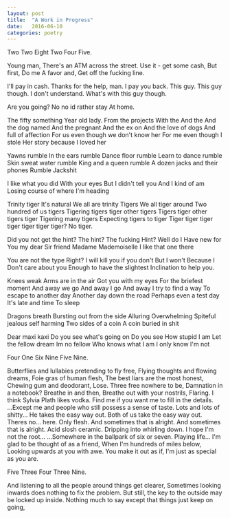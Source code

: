 ```yaml
---
layout: post
title:  "A Work in Progress"
date:   2016-06-10
categories: poetry
---
```


<div>
Two Two Eight Two Four Five.

Young man,
There's an ATM across the street.
Use it - get some cash,
But first,
Do me
A favor and,
Get off the fucking line.

I'll pay in cash.
Thanks for the help, man.
I pay you back.
This guy.
This guy though.
I don't understand.
What's with this guy though.

Are you going?
No no id rather stay
At home.

The fifty something
Year old lady.
From the projects
With the
And the 
And the dog named
And the pregnant
And the ex on
And the love of dogs
And full of affection
For us even though we don't know her
For me even though I stole
Her story because I loved her

Yawns rumble
In the ears rumble
Dance floor rumble
Learn to dance rumble
Skin sweat water rumble
King and a queen rumble
A dozen jacks and their phones
Rumble
Jackshit

I like what you did
With your eyes
But I didn't tell you
And I kind of am
Losing course of where
I'm heading

Trinity tiger
It's natural
We all are trinity Tigers
We all tiger around
Two hundred of us tigers
Tigering tigers tiger other tigers
Tigers tiger other tigers tiger
Tigering many tigers
Expecting tigers to tiger
Tiger tiger tiger tiger tiger tiger tiger?
No tiger.

Did you not get the hint?
The hint?
The fucking
Hint?
Well do I
Have new for
You my dear
Sir friend Madame
Mademoiselle
I like that one there

You are not the type
Right?
I will kill you if you don't
But I won't
Because I
Don't care about you
Enough to have the slightest
Inclination to help you.

Knees weak
Arms are in the air
Got you with my eyes
For the briefest moment
And away we go
And away I go
And away I try to find a way
To escape to another day
Another day down the road
Perhaps even a test day
It's late and time
To sleep

Dragons breath
Bursting out from the side
Alluring
Overwhelming
Spiteful jealous self harming
Two sides of a coin
A coin buried in shit

Dear maxi kaxi
Do you see what's going on
Do you see
How stupid I am
Let the fellow dream
Im no fellow
Who knows what I am
I only know I'm not

Four One Six Nine Five Nine.

Butterflies and lullabies pretending to fly free,
Flying thoughts and flowing dreams,
Foie gras of human flesh,
The best liars are the most honest,
Chewing gum and deodorant,
Lose.
Three free nowhere to be,
Damnation in a notebook?
Breathe in and then,
Breathe out with your nostrils,
Flaring.
I think Sylvia Plath likes vodka.
Find me if you want me to fill in the details.
...Except me and people who still possess a sense of taste.
Lots and lots of shitty...
He takes the easy way out.
Both of us take the easy way out.
Theres no... here.
Only flesh.
And sometimes that is alright.
And sometimes that is alright.
Acid slosh ceramic.
Dripping into whirling down.
I hope I'm not the root...
...Somewhere in the ballpark of six or seven.
Playing life...
I'm glad to be thought of as a friend,
When I'm hundreds of miles below,
Looking upwards at you with awe.
You make it out as if,
I'm just as special as you are.

Five Three Four Three Nine.

And listening to all the people around things get clearer,
Sometimes looking inwards does nothing to fix the problem.
But still, the key to the outside may be locked up inside.
Nothing much to say except that things just keep on going,
</div>
